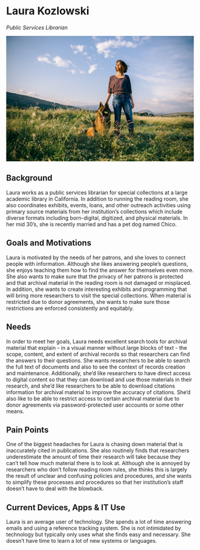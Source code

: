 # Laura Kozlowski

_Public Services Librarian_

![persona image](img/laura-kozlowski.jpg)

## Background

Laura works as a public services librarian for special collections at a large academic library in California. In addition to running the reading room, she also coordinates exhibits, events, loans, and other outreach activities using primary source materials from her institution’s collections which include diverse formats including born-digital, digitized, and physical materials. In her mid 30’s, she is recently married and has a pet dog named Chico.

## Goals and Motivations

Laura is motivated by the needs of her patrons, and she loves to connect people with information. Although she likes answering people’s questions, she enjoys teaching them how to find the answer for themselves even more. She also wants to make sure that the privacy of her patrons is protected and that archival material in the reading room is not damaged or misplaced. In addition, she wants to create interesting exhibits and programming that will bring more researchers to visit the special collections. When material is restricted due to donor agreements, she wants to make sure those restrictions are enforced consistently and equitably.

## Needs

In order to meet her goals, Laura needs excellent search tools for archival material that explain - in a visual manner without large blocks of text - the scope, content, and extent of archival records so that researchers can find the answers to their questions. She wants researchers to be able to search the full text of documents and also to see the context of records creation and maintenance. Additionally, she’d like researchers to have direct access to digital content so that they can download and use those materials in their research, and she’d like researchers to be able to download citations information for archival material to improve the accuracy of citations. She’d also like to be able to restrict access to certain archival material due to donor agreements via password-protected user accounts or some other means.

## Pain Points

One of the biggest headaches for Laura is chasing down material that is inaccurately cited in publications. She also routinely finds that researchers underestimate the amount of time their research will take because they can’t tell how much material there is to look at. Although she is annoyed by researchers who don’t follow reading room rules, she thinks this is largely the result of unclear and confusing policies and procedures, and she wants to simplify these processes and procedures so that her institution’s staff doesn’t have to deal with the blowback.

## Current Devices, Apps & IT Use

Laura is an average user of technology. She spends a lot of time answering emails and using a reference tracking system. She is not intimidated by technology but typically only uses what she finds easy and necessary. She doesn’t have time to learn a lot of new systems or languages.
